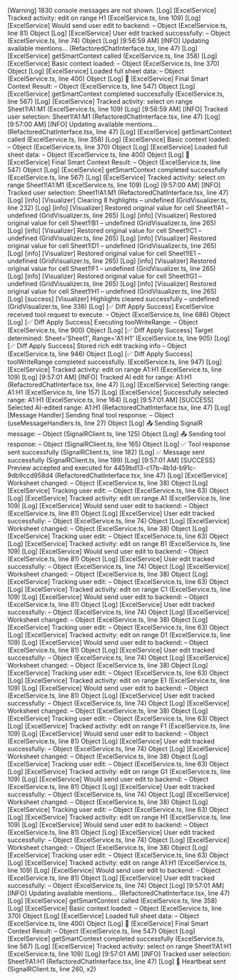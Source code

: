[Warning] 1830 console messages are not shown.
[Log] [ExcelService] Tracked activity: edit on range H1 (ExcelService.ts, line 109)
[Log] [ExcelService] Would send user edit to backend: – Object (ExcelService.ts, line 81)
Object
[Log] [ExcelService] User edit tracked successfully: – Object (ExcelService.ts, line 74)
Object
[Log] [9:56:59 AM] [INFO] Updating available mentions... (RefactoredChatInterface.tsx, line 47)
[Log] [ExcelService] getSmartContext called (ExcelService.ts, line 358)
[Log] [ExcelService] Basic context loaded: – Object (ExcelService.ts, line 370)
Object
[Log] [ExcelService] Loaded full sheet data: – Object (ExcelService.ts, line 400)
Object
[Log] 🎯 [ExcelService] Final Smart Context Result: – Object (ExcelService.ts, line 547)
Object
[Log] [ExcelService] getSmartContext completed successfully (ExcelService.ts, line 567)
[Log] [ExcelService] Tracked activity: select on range Sheet1!A1:M1 (ExcelService.ts, line 109)
[Log] [9:56:59 AM] [INFO] Tracked user selection: Sheet1!A1:M1 (RefactoredChatInterface.tsx, line 47)
[Log] [9:57:00 AM] [INFO] Updating available mentions... (RefactoredChatInterface.tsx, line 47)
[Log] [ExcelService] getSmartContext called (ExcelService.ts, line 358)
[Log] [ExcelService] Basic context loaded: – Object (ExcelService.ts, line 370)
Object
[Log] [ExcelService] Loaded full sheet data: – Object (ExcelService.ts, line 400)
Object
[Log] 🎯 [ExcelService] Final Smart Context Result: – Object (ExcelService.ts, line 547)
Object
[Log] [ExcelService] getSmartContext completed successfully (ExcelService.ts, line 567)
[Log] [ExcelService] Tracked activity: select on range Sheet1!A1:M1 (ExcelService.ts, line 109)
[Log] [9:57:00 AM] [INFO] Tracked user selection: Sheet1!A1:M1 (RefactoredChatInterface.tsx, line 47)
[Log] [info] [Visualizer] Clearing 8 highlights – undefined (GridVisualizer.ts, line 232)
[Log] [info] [Visualizer] Restored original value for cell Sheet1!A1 – undefined (GridVisualizer.ts, line 265)
[Log] [info] [Visualizer] Restored original value for cell Sheet1!B1 – undefined (GridVisualizer.ts, line 265)
[Log] [info] [Visualizer] Restored original value for cell Sheet1!C1 – undefined (GridVisualizer.ts, line 265)
[Log] [info] [Visualizer] Restored original value for cell Sheet1!D1 – undefined (GridVisualizer.ts, line 265)
[Log] [info] [Visualizer] Restored original value for cell Sheet1!E1 – undefined (GridVisualizer.ts, line 265)
[Log] [info] [Visualizer] Restored original value for cell Sheet1!F1 – undefined (GridVisualizer.ts, line 265)
[Log] [info] [Visualizer] Restored original value for cell Sheet1!G1 – undefined (GridVisualizer.ts, line 265)
[Log] [info] [Visualizer] Restored original value for cell Sheet1!H1 – undefined (GridVisualizer.ts, line 265)
[Log] [success] [Visualizer] Highlights cleared successfully – undefined (GridVisualizer.ts, line 336)
[Log] [✅ Diff Apply Success] ExcelService received tool request to execute. – Object (ExcelService.ts, line 686)
Object
[Log] [✅ Diff Apply Success] Executing toolWriteRange. – Object (ExcelService.ts, line 900)
Object
[Log] [✅ Diff Apply Success] Target determined: Sheet='Sheet1', Range='A1:H1' (ExcelService.ts, line 905)
[Log] [✅ Diff Apply Success] Stored rich edit tracking info – Object (ExcelService.ts, line 946)
Object
[Log] [✅ Diff Apply Success] toolWriteRange completed successfully. (ExcelService.ts, line 947)
[Log] [ExcelService] Tracked activity: edit on range A1:H1 (ExcelService.ts, line 109)
[Log] [9:57:01 AM] [INFO] Tracked AI edit for range: A1:H1 (RefactoredChatInterface.tsx, line 47)
[Log] [ExcelService] Selecting range: A1:H1 (ExcelService.ts, line 157)
[Log] [ExcelService] Successfully selected range: A1:H1 (ExcelService.ts, line 164)
[Log] [9:57:01 AM] [SUCCESS] Selected AI-edited range: A1:H1 (RefactoredChatInterface.tsx, line 47)
[Log] [Message Handler] Sending final tool response: – Object (useMessageHandlers.ts, line 27)
Object
[Log] 📤 Sending SignalR message: – Object (SignalRClient.ts, line 125)
Object
[Log] 📤 Sending tool response: – Object (SignalRClient.ts, line 165)
Object
[Log] ✅ Tool response sent successfully (SignalRClient.ts, line 182)
[Log] ✅ Message sent successfully (SignalRClient.ts, line 199)
[Log] [9:57:01 AM] [SUCCESS] Preview accepted and executed for 4459bd13-c17b-4b1d-b91c-9db9ccd958d4 (RefactoredChatInterface.tsx, line 47)
[Log] [ExcelService] Worksheet changed: – Object (ExcelService.ts, line 38)
Object
[Log] [ExcelService] Tracking user edit: – Object (ExcelService.ts, line 63)
Object
[Log] [ExcelService] Tracked activity: edit on range A1 (ExcelService.ts, line 109)
[Log] [ExcelService] Would send user edit to backend: – Object (ExcelService.ts, line 81)
Object
[Log] [ExcelService] User edit tracked successfully: – Object (ExcelService.ts, line 74)
Object
[Log] [ExcelService] Worksheet changed: – Object (ExcelService.ts, line 38)
Object
[Log] [ExcelService] Tracking user edit: – Object (ExcelService.ts, line 63)
Object
[Log] [ExcelService] Tracked activity: edit on range B1 (ExcelService.ts, line 109)
[Log] [ExcelService] Would send user edit to backend: – Object (ExcelService.ts, line 81)
Object
[Log] [ExcelService] User edit tracked successfully: – Object (ExcelService.ts, line 74)
Object
[Log] [ExcelService] Worksheet changed: – Object (ExcelService.ts, line 38)
Object
[Log] [ExcelService] Tracking user edit: – Object (ExcelService.ts, line 63)
Object
[Log] [ExcelService] Tracked activity: edit on range C1 (ExcelService.ts, line 109)
[Log] [ExcelService] Would send user edit to backend: – Object (ExcelService.ts, line 81)
Object
[Log] [ExcelService] User edit tracked successfully: – Object (ExcelService.ts, line 74)
Object
[Log] [ExcelService] Worksheet changed: – Object (ExcelService.ts, line 38)
Object
[Log] [ExcelService] Tracking user edit: – Object (ExcelService.ts, line 63)
Object
[Log] [ExcelService] Tracked activity: edit on range D1 (ExcelService.ts, line 109)
[Log] [ExcelService] Would send user edit to backend: – Object (ExcelService.ts, line 81)
Object
[Log] [ExcelService] User edit tracked successfully: – Object (ExcelService.ts, line 74)
Object
[Log] [ExcelService] Worksheet changed: – Object (ExcelService.ts, line 38)
Object
[Log] [ExcelService] Tracking user edit: – Object (ExcelService.ts, line 63)
Object
[Log] [ExcelService] Tracked activity: edit on range E1 (ExcelService.ts, line 109)
[Log] [ExcelService] Would send user edit to backend: – Object (ExcelService.ts, line 81)
Object
[Log] [ExcelService] User edit tracked successfully: – Object (ExcelService.ts, line 74)
Object
[Log] [ExcelService] Worksheet changed: – Object (ExcelService.ts, line 38)
Object
[Log] [ExcelService] Tracking user edit: – Object (ExcelService.ts, line 63)
Object
[Log] [ExcelService] Tracked activity: edit on range F1 (ExcelService.ts, line 109)
[Log] [ExcelService] Would send user edit to backend: – Object (ExcelService.ts, line 81)
Object
[Log] [ExcelService] User edit tracked successfully: – Object (ExcelService.ts, line 74)
Object
[Log] [ExcelService] Worksheet changed: – Object (ExcelService.ts, line 38)
Object
[Log] [ExcelService] Tracking user edit: – Object (ExcelService.ts, line 63)
Object
[Log] [ExcelService] Tracked activity: edit on range G1 (ExcelService.ts, line 109)
[Log] [ExcelService] Would send user edit to backend: – Object (ExcelService.ts, line 81)
Object
[Log] [ExcelService] User edit tracked successfully: – Object (ExcelService.ts, line 74)
Object
[Log] [ExcelService] Worksheet changed: – Object (ExcelService.ts, line 38)
Object
[Log] [ExcelService] Tracking user edit: – Object (ExcelService.ts, line 63)
Object
[Log] [ExcelService] Tracked activity: edit on range H1 (ExcelService.ts, line 109)
[Log] [ExcelService] Would send user edit to backend: – Object (ExcelService.ts, line 81)
Object
[Log] [ExcelService] User edit tracked successfully: – Object (ExcelService.ts, line 74)
Object
[Log] [ExcelService] Worksheet changed: – Object (ExcelService.ts, line 38)
Object
[Log] [ExcelService] Tracking user edit: – Object (ExcelService.ts, line 63)
Object
[Log] [ExcelService] Tracked activity: edit on range A1:H1 (ExcelService.ts, line 109)
[Log] [ExcelService] Would send user edit to backend: – Object (ExcelService.ts, line 81)
Object
[Log] [ExcelService] User edit tracked successfully: – Object (ExcelService.ts, line 74)
Object
[Log] [9:57:01 AM] [INFO] Updating available mentions... (RefactoredChatInterface.tsx, line 47)
[Log] [ExcelService] getSmartContext called (ExcelService.ts, line 358)
[Log] [ExcelService] Basic context loaded: – Object (ExcelService.ts, line 370)
Object
[Log] [ExcelService] Loaded full sheet data: – Object (ExcelService.ts, line 400)
Object
[Log] 🎯 [ExcelService] Final Smart Context Result: – Object (ExcelService.ts, line 547)
Object
[Log] [ExcelService] getSmartContext completed successfully (ExcelService.ts, line 567)
[Log] [ExcelService] Tracked activity: select on range Sheet1!A1:H1 (ExcelService.ts, line 109)
[Log] [9:57:01 AM] [INFO] Tracked user selection: Sheet1!A1:H1 (RefactoredChatInterface.tsx, line 47)
[Log] 💓 Heartbeat sent (SignalRClient.ts, line 260, x2)